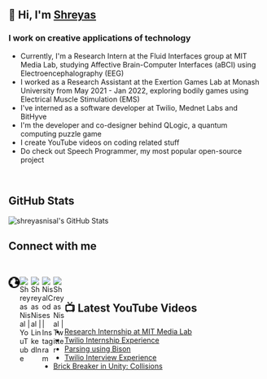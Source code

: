 ## 👋 Hi, I'm [Shreyas][website]

### I work on creative applications of technology

- Currently, I'm a Research Intern at the Fluid Interfaces group at MIT Media Lab, studying Affective Brain-Computer Interfaces (aBCI) using Electroencephalography (EEG)
- I worked as a Research Assistant at the Exertion Games Lab at Monash University from May 2021 - Jan 2022, exploring bodily games using Electrical Muscle Stimulation (EMS)
- I've interned as a software developer at Twilio, Mednet Labs and BitHyve
- I'm the developer and co-designer behind QLogic, a quantum computing puzzle game
- I create YouTube videos on coding related stuff
- Do check out Speech Programmer, my most popular open-source project

<br>

## GitHub Stats

<img alt="shreyasnisal's GitHub Stats" src="https://github-readme-stats.vercel.app/api?username=shreyasnisal&show_icons=true&hide_border=true&count_private=true&hide=contribs&theme=dracula" />

<br>

## Connect with me

<br>

[<img align="left" alt="shreyasnisal.com" width="22px" src="https://raw.githubusercontent.com/iconic/open-iconic/master/svg/globe.svg" />][website]
[<img align="left" alt="ShreyasNisal | YouTube" width="22px" src="https://cdn.jsdelivr.net/npm/simple-icons@v3/icons/youtube.svg" />][youtube]
[<img align="left" alt="ShreyasNisal | LinkedIn" width="22px" src="https://cdn.jsdelivr.net/npm/simple-icons@v3/icons/linkedin.svg" />][LinkedIn]
[<img align="left" alt="NisalCodes | Instagram" width="22px" src="https://cdn.jsdelivr.net/npm/simple-icons@v3/icons/instagram.svg" />][Instagram]
[<img align="left" alt="ShreyasNisal | Twitter" width="22px" src="https://cdn.jsdelivr.net/npm/simple-icons@v3/icons/twitter.svg" />][Twitter]
<!-- [<img align="left" alt="ShreyasNisal | LinkedIn" width="22px" src="https://cdn.jsdelivr.net/npm/simple-icons@v3/icons/medium.svg" />][Medium] -->

<br>

## 📺 Latest YouTube Videos
<!-- YOUTUBE:START -->
- [Research Internship at MIT Media Lab](https://www.youtube.com/watch?v=7TNJU4KcIkQ)
- [Twilio Internship Experience](https://www.youtube.com/watch?v=seEfpu2MXXs)
- [Parsing using Bison](https://www.youtube.com/watch?v=fFRxWtRibC8)
- [Twilio Interview Experience](https://www.youtube.com/watch?v=oYsbGclP3_c)
- [Brick Breaker in Unity: Collisions](https://www.youtube.com/watch?v=uxMz-QlPehw)
<!-- YOUTUBE:END -->


[website]: https://shreyasnisal.com
[youtube]: https://www.youtube.com/c/ShreyasNisal
[linkedin]: https://linkedin.com/in/shreyasnisal
[instagram]: https://www.instagram.com/nisalcodes/
[twitter]: https://www.twitter.com/shreyas_nisal
[medium]: https://shreyasnisal.medium.com